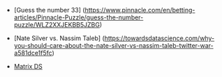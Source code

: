 * [Guess the number 33] (https://www.pinnacle.com/en/betting-articles/Pinnacle-Puzzle/guess-the-number-puzzle/WLZ2XXJEKBB5JZBG)
* [Nate Silver vs. Nassim Taleb] (https://towardsdatascience.com/why-you-should-care-about-the-nate-silver-vs-nassim-taleb-twitter-war-a581dce1f5fc)

* [Matrix DS](https://matrixds.com/)